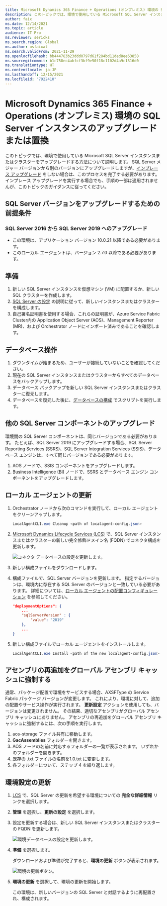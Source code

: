 ```yaml
---
title: Microsoft Dynamics 365 Finance + Operations (オンプレミス) 環境の SQL Server インスタンスのアップグレードまたは置換
description: このトピックでは、環境で使用している Microsoft SQL Server インスタンスまたはクラスターをアップグレードする方法について説明します。
author: faix
ms.date: 12/14/2021
ms.topic: article
audience: IT Pro
ms.reviewer: sericks
ms.search.region: Global
ms.author: osfaixat
ms.search.validFrom: 2021-11-29
ms.openlocfilehash: bb444783b23ddd0797d61f284bd11ded8ee63858
ms.sourcegitcommit: b1c758ec4abfcf3bf9e50f18c1102d4a9c1316d0
ms.translationtype: HT
ms.contentlocale: ja-JP
ms.lasthandoff: 12/15/2021
ms.locfileid: "7922410"
---
```

# <a name="upgrade-or-replace-the-sql-server-instance-of-microsoft-dynamics-365-finance--operations-on-premises-environments"></a>Microsoft Dynamics 365 Finance + Operations (オンプレミス) 環境の SQL Server インスタンスのアップグレードまたは置換

このトピックでは、環境で使用している Microsoft SQL Server インスタンスまたはクラスターをアップグレードする方法について説明します。 SQL Server メジャー バージョンから別のバージョンにアップグレードしますが、[インプレース アップグレード](/sql/database-engine/install-windows/choose-a-database-engine-upgrade-method.md) をしない場合は、このプロセスを完了する必要があります。 インプレース アップグレードを実行する場合でも、手順の一部は適用されませんが、このトピックのガイダンスに従ってください。

## <a name="prerequisites-for-upgrading-the-sql-server-version"></a>SQL Server バージョンをアップグレードするための前提条件

### <a name="upgrade-from-sql-server-2016-to-sql-server-2019"></a>SQL Server 2016 から SQL Server 2019 へのアップグレード

- この環境は、アプリケーション バージョン 10.0.21 以降である必要があります。
- このローカル エージェントは、バージョン 2.7.0 以降である必要があります。

## <a name="preparation"></a>準備

1. 新しい SQL Server インスタンスを仮想マシン (VM) に配置するか、新しい SQL クラスターを作成します。
1. [SQL Server の設定](./setup-deploy-on-premises-pu41.md#setupsql) の説明に従って、新しいインスタンスまたはクラスターを構成します。
1. 自己署名証明書を使用する場合、これらの証明書が、Azure Service Fabric Cluster内の Application Object Server (AOS)、Management Reporter (MR)、および Orchestrator ノードにインポート済みであることを確認します。

## <a name="database-operations"></a>データベース操作

1. ダウンタイムが始まるため、ユーザーが接続していないことを確認してください。
1. 現在の SQL Server インスタンスまたはクラスターからすべてのデータベースをバックアップします。
1. データベース バックアップを新しい SQL Server インスタンスまたはクラスターに復元します。
1. データベースを復元した後に、[データベースの構成](./setup-deploy-on-premises-pu41.md#configuredb) でスクリプトを実行します。

## <a name="upgrade-other-sql-server-components"></a>他の SQL Server コンポーネントのアップグレード

環境間の SQL Server コンポーネントは、同じバージョンである必要があります。 たとえば、SQL Server 2019 にアップグレードする場合、SQL Server Reporting Services (SSRS)、SQL Server Integration Services (SSIS)、データベース エンジンは、すべて同じバージョンである必要があります。

1. AOS ノードで、SSIS コンポーネントをアップグレードします。
1. Business Intelligence (BI) ノードで、SSRS とデータベース エンジン コンポーネントをアップグレードします。

## <a name="update-the-local-agent"></a>ローカル エージェントの更新

1. Orchestrator ノードから次のコマンドを実行して、ローカル エージェントをクリーンアップします。

    ```powershell
    LocalAgentCLI.exe Cleanup <path of localagent-config.json>
    ```

1. [Microsoft Dynamics Lifecycle Services (LCS)](https://lcs.dynamics.com) で、SQL Server インスタンスまたはクラスターの新しい完全修飾ドメイン名 (FQDN) でコネクタ構成を更新します。

    ![コネクタ データベースの設定を更新します。](media/ConnectorSettingsDB.png)

1. 新しい構成ファイルをダウンロードします。
1. 構成ファイルで、SQL Server バージョンを更新します。 指定するバージョンは、環境内に存在する SQL Server のバージョンと一致している必要があります。 詳細については、[ローカル エージェントの配置コンフィギュレーション](./onprem-localagent-options.md) を参照してください。

    ```json
    "deploymentOptions": {
        ...
        "sqlServerVersion" : {
            "value": "2019"
        },
        ...
    }
    ```

1. 新しい構成ファイルでローカル エージェントをインストールします。

    ```powershell
    LocalAgentCLI.exe Install <path of the new localagent-config.json>
    ```

## <a name="force-the-re-adding-of-the-assemblies-to-the-global-assembly-cache"></a>アセンブリの再追加をグローバル アセンブリ キャッシュに強制する

通常、パッケージ配置で環境をサービスする場合、AXSFType の Service Fabric パッケージ バージョンが変更します。 これにより、環境に対して、追加の配置やサービス操作が実行されます。 **更新設定** アクションを使用しても、バージョンは変更されません。 その結果、適切なアセンブリがグローバル アセンブリ キャッシュにありません。 アセンブリの再追加をグローバル アセンブリ キャッシュに強制するには、次の手順を実行します。

1. aos-storage ファイル共有に移動します。
2. **GacAssemblies** フォルダーを開きます。
3. AOS ノードの名前に対応するフォルダーの一覧が表示されます。 いずれかのフォルダーを開きます。 
4. 既存の .txt ファイルの名前を1.0.txt に変更します。
5. 各フォルダーについて、ステップ 4 を繰り返します。

## <a name="update-your-environment-settings"></a>環境設定の更新

1. [LCS](https://lcs.dynamics.com) で、SQL Server の更新を希望する環境についての **完全な詳細情報** リンクを選択します。
1. **管理** を選択し、**更新の設定** を選択します。
1. 設定を更新する場合は、新しい SQL Server インスタンスまたはクラスターの FQDN を更新します。

    ![環境データベースの設定を更新します。](media/EnvironmentSettingsDB.png)

1. **準備** を選択します。

    ダウンロードおよび準備が完了すると、**環境の更新** ボタンが表示されます。

    ![環境の更新ボタン。](media/0a9d43044593450f1a828c0dd7698024.png)

1. **環境の更新** を選択して、環境の更新を開始します。

    この環境は、新しいバージョンの SQL Server と対話するように再配置され、構成されます。
